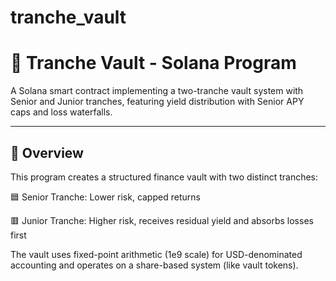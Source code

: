 # tranche_vault

# 🏦 Tranche Vault - Solana Program

A Solana smart contract implementing a two-tranche vault system with Senior and Junior tranches, featuring yield distribution with Senior APY caps and loss waterfalls.

___

## 📖 Overview

This program creates a structured finance vault with two distinct tranches:

🟦 Senior Tranche: Lower risk, capped returns

🟥 Junior Tranche: Higher risk, receives residual yield and absorbs losses first

The vault uses fixed-point arithmetic (1e9 scale) for USD-denominated accounting and operates on a share-based system (like vault tokens).
